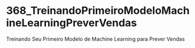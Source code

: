 # 368_TreinandoPrimeiroModeloMachineLearningPreverVendas
Treinando Seu Primeiro Modelo de Machine Learning para Prever Vendas
